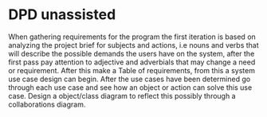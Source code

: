 # DPD unassisted

When gathering requirements for the program the first iteration is based on analyzing the project brief for subjects and actions, i.e nouns and verbs that will describe the possible demands the users have on the system, after the first pass pay attention to adjective and adverbials that may change a need or requirement. After this make a Table of requirements, from this a system use case design can begin. After the use cases have been determined go through each use case and see how an object or action can solve this use case. Design a object/class diagram to reflect this possibly through a collaborations diagram.
